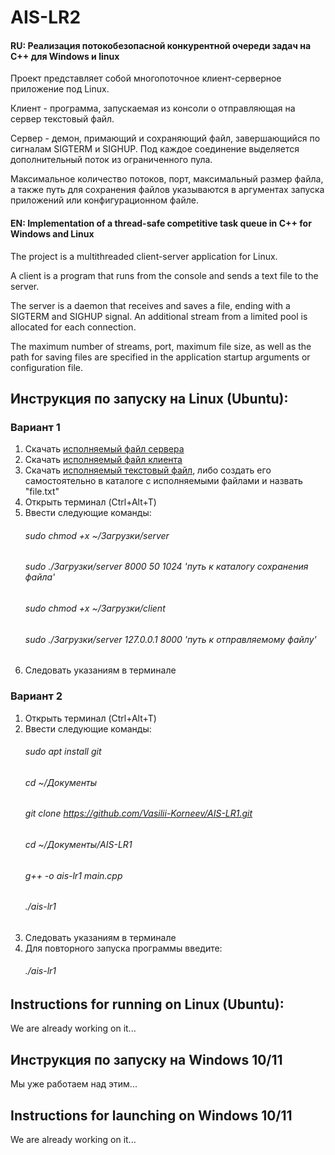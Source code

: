 # AIS-LR2
#### RU: Реализация потокобезопасной конкурентной очереди задач на С++ для Windows и linux

   Проект представляет собой многопоточное клиент-серверное приложение под Linux. 

   Клиент - программа, запускаемая из консоли о отправляющая на сервер текстовый файл. 
   
   Сервер - демон, примающий и сохраняющий файл, завершающийся по сигналам SIGTERM и SIGHUP. Под каждое соединение выделяется дополнительный поток из ограниченного пула. 
   
   Максимальное количество потоков, порт, максимальный размер файла, а также путь для сохранения файлов указываются в аргументах запуска приложений или конфигурационном файле.
   
#### EN: Implementation of a thread-safe competitive task queue in C++ for Windows and Linux

   The project is a multithreaded client-server application for Linux.

   A client is a program that runs from the console and sends a text file to the server.

   The server is a daemon that receives and saves a file, ending with a SIGTERM and SIGHUP signal. An additional stream from a limited pool is allocated for each connection.

   The maximum number of streams, port, maximum file size, as well as the path for saving files are specified in the application startup arguments or configuration file.
   
## Инструкция по запуску на Linux (Ubuntu):
### Вариант 1
1) Скачать [исполняемый файл сервера](https://github.com/Vasilii-Korneev/AIS-LR2/blob/main/server)
2) Скачать [исполняемый файл клиента](https://github.com/Vasilii-Korneev/AIS-LR2/blob/main/client)
3) Скачать [исполняемый текстовый файл](https://github.com/Vasilii-Korneev/AIS-LR2/blob/main/file.txt), либо создать его самостоятельно в каталоге с исполняемыми файлами и назвать "file.txt"
4) Открыть терминал (Ctrl+Alt+T)
5) Ввести следующие команды:
   ###### sudo chmod +x ~/Загрузки/server
   ###### sudo ./Загрузки/server 8000 50 1024 'путь к каталогу сохранения файла'
   ###### sudo chmod +x ~/Загрузки/client
   ###### sudo ./Загрузки/server 127.0.0.1 8000 'путь к отправляемому файлу'
7) Следовать указаниям в терминале
### Вариант 2
1) Открыть терминал (Ctrl+Alt+T)
2) Ввести следующие команды:
   ###### sudo apt install git
   ###### cd ~/Документы
   ###### git clone https://github.com/Vasilii-Korneev/AIS-LR1.git
   ###### cd ~/Документы/AIS-LR1
   ###### g++ -o ais-lr1 main.cpp
   ###### ./ais-lr1
4) Следовать указаниям в терминале
5) Для повторного запуска программы введите:   
   ###### ./ais-lr1
## Instructions for running on Linux (Ubuntu):
   We are already working on it...
   
## Инструкция по запуску на Windows 10/11
   Мы уже работаем над этим...
## Instructions for launching on Windows 10/11
   We are already working on it...
